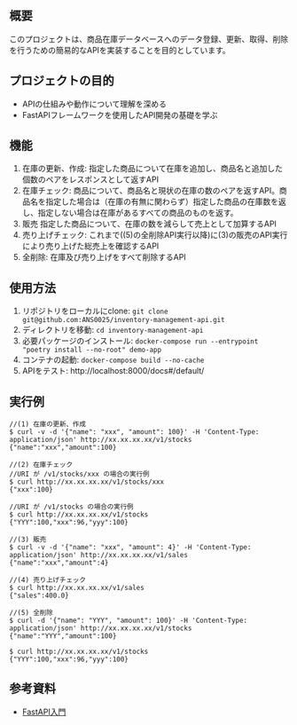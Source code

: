 ## 概要
このプロジェクトは、商品在庫データベースへのデータ登録、更新、取得、削除を行うための簡易的なAPIを実装することを目的としています。

## プロジェクトの目的
- APIの仕組みや動作について理解を深める
- FastAPIフレームワークを使用したAPI開発の基礎を学ぶ

## 機能
1. 在庫の更新、作成:	指定した商品について在庫を追加し、商品名と追加した個数のペアをレスポンスとして返すAPI
2. 在庫チェック:	商品について、商品名と現状の在庫の数のペアを返すAPI。商品名を指定した場合は（在庫の有無に関わらず）指定した商品の在庫数を返し、指定しない場合は在庫があるすべての商品のものを返す。
3. 販売	指定した商品について、在庫の数を減らして売上として加算するAPI
4. 売り上げチェック:	これまで((5)の全削除API実行以降)に(3)の販売のAPI実行により売り上げた総売上を確認するAPI
5. 全削除:	在庫及び売り上げをすべて削除するAPI

## 使用方法
1. リポジトリをローカルにclone: ```git clone git@github.com:ANS0025/inventory-management-api.git```
2. ディレクトリを移動: ```cd inventory-management-api```
3. 必要パッケージのインストール: ```docker-compose run --entrypoint "poetry install --no-root" demo-app```
4. コンテナの起動: ```docker-compose build --no-cache```
5. APIをテスト: http://localhost:8000/docs#/default/

## 実行例
```
//(1) 在庫の更新、作成
$ curl -v -d '{"name": "xxx", "amount": 100}' -H 'Content-Type: application/json' http://xx.xx.xx.xx/v1/stocks
{"name":"xxx","amount":100}

//(2) 在庫チェック
//URI が /v1/stocks/xxx の場合の実行例
$ curl http://xx.xx.xx.xx/v1/stocks/xxx
{"xxx":100}

//URI が /v1/stocks の場合の実行例
$ curl http://xx.xx.xx.xx/v1/stocks
{"YYY":100,"xxx":96,"yyy":100}

//(3) 販売
$ curl -v -d '{"name": "xxx", "amount": 4}' -H 'Content-Type: application/json' http://xx.xx.xx.xx/v1/sales
{"name":"xxx","amount":4}

//(4) 売り上げチェック
$ curl http://xx.xx.xx.xx/v1/sales
{"sales":400.0}

//(5) 全削除
$ curl -d '{"name": "YYY", "amount": 100}' -H 'Content-Type: application/json' http://xx.xx.xx.xx/v1/stocks
{"name":"YYY","amount":100}

$ curl http://xx.xx.xx.xx/v1/stocks
{"YYY":100,"xxx":96,"yyy":100}
```

## 参考資料
- [FastAPI入門](https://zenn.dev/sh0nk/books/537bb028709ab9)
